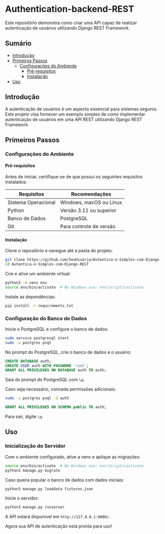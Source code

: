 # Authentication-backend-REST

Este repositório demonstra como criar uma API capaz de realizar autenticação de usuários utilizando Django REST Framework.

## Sumário

- [Introdução](#introdução)
- [Primeiros Passos](#primeiros-passos)
  - [Configurações do Ambiente](#configurações-do-ambiente)
    - [Pré-requisitos](#pré-requisitos)
    - [Instalação](#instalação)
- [Uso](#uso)

## Introdução

A autenticação de usuários é um aspecto essencial para sistemas seguros. Este projeto visa fornecer um exemplo simples de como implementar autenticação de usuários em uma API REST utilizando Django REST Framework.

## Primeiros Passos

### Configurações do Ambiente

#### Pré-requisitos

Antes de iniciar, certifique-se de que possui os seguintes requisitos instalados:

| Requisitos | Recomendações |
| --- |---|
| Sistema Operacional | Windows, macOS ou Linux |
| Python | Versão 3.11 ou superior |
| Banco de Dados | PostgreSQL |
| Git | Para controle de versão |

#### Instalação

Clone o repositório e navegue até a pasta do projeto:

```bash
git clone https://github.com/SeuUsuario/Autentica-o-Simples-com-Django-REST.git
cd Autentica-o-Simples-com-Django-REST
```

Crie e ative um ambiente virtual:

```bash
python3 -m venv env
source env/bin/activate  # No Windows use: env\Scripts\activate
```

Instale as dependências:

```bash
pip install -r requirements.txt
```

### Configuração do Banco de Dados

Inicie o PostgreSQL e configure o banco de dados:

```bash
sudo service postgresql start
sudo -u postgres psql
```

No prompt do PostgreSQL, crie o banco de dados e o usuário:

```sql
CREATE DATABASE auth;
CREATE USER auth WITH PASSWORD 'root';
GRANT ALL PRIVILEGES ON DATABASE auth TO auth;
```

Saia do prompt do PostgreSQL com `\q`.

Caso seja necessário, conceda permissões adicionais:

```bash
sudo -u postgres psql -d auth
```

```sql
GRANT ALL PRIVILEGES ON SCHEMA public TO auth;
```

Para sair, digite `\q`.

## Uso

### Inicialização do Servidor

Com o ambiente configurado, ative a venv e aplique as migrações:

```bash
source env/bin/activate  # No Windows use: env\Scripts\activate
python3 manage.py migrate
```

Caso queira popular o banco de dados com dados iniciais:

```bash
python3 manage.py loaddata fixtures.json
```

Inicie o servidor:

```bash
python3 manage.py runserver
```

A API estará disponível em `http://127.0.0.1:8000/`.

Agora sua API de autenticação está pronta para uso!

